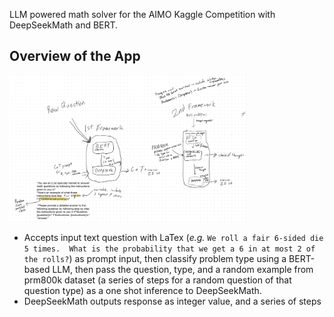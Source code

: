 LLM powered math solver for the AIMO Kaggle Competition with DeepSeekMath and BERT.

## Overview of the App

<img src="solution/resources/Gameplan.png" width="75%">

- Accepts input text question with LaTex (*e.g.* `We roll a fair 6-sided die 5 times.  What is the probability that we get a 6 in at most 2 of the rolls?`) as prompt input, then classify problem type using a BERT-based LLM, then pass the question, type, and a random example from prm800k dataset (a series of steps for a random question of that question type) as a one shot inference to DeepSeekMath.
- DeepSeekMath outputs response as integer value, and a series of steps


